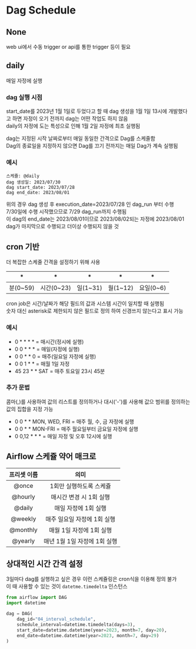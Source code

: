 # Dag Schedule
## None
web ui에서 수동 trigger or api를 통한 trigger 등이 필요

## daily
매일 자정에 실행

### dag 실행 시점  
start_date를 2023년 1월 1일로 두었다고 할 때 dag 생성을 1월 1일 13시에 개발했다고 하면 자정이 오기 전까지 dag는 어떤 작업도 하지 않음   
daily의 자정에 도는 특성으로 인해 1월 2일 자정에 최초 실행됨  

dag는 지정된 시작 날짜로부터 매일 동일한 간격으로 Dag를 스케줄함  
Dag의 종료일을 지정하지 않으면 Dag를 끄기 전까지는 매일 Dag가 계속 실행됨  

### 예시
```
스케쥴: @daily  
dag 생성일: 2023/07/30    
dag start_date: 2023/07/28  
dag end_date: 2023/08/01  
```

위의 경우 dag 생성 후 execution_date=2023/07/28 인 dag_run 부터 수행  
7/30일에 수행 시작했으므로 7/29 dag_run까지 수행됨  
이 dag의 end_date는 2023/08/01이므로 2023/08/02되는 자정에 2023/08/01 dag가 마지막으로 수행되고 더이상 수행되지 않을 것  

## cron 기반
더 복잡한 스케줄 간격을 설정하기 위해 사용  

|\*|\*|\*|\*|\*|
|:-------:|:------:|:------:|:-----:|:--------:|
| 분(0~59) |시간(0~23)|일(1~31)|월(1~12)| 요일(0~6)|

cron job은 시간/날짜가 해당 필드의 값과 시스템 시간이 일치할 때 실행됨  
숫자 대신 asterisk로 제한되지 않은 필드로 정의 하여 신경쓰지 않는다고 표시 가능  

### 예시  
- 0 * * * * = 매시간(정시에 실행)
- 0 0 * * * = 매일(자정에 실행)
- 0 0 * * 0 = 매주(일요일 자정에 실행)
- 0 0 1 * * = 매월 1일 자정
- 45 23 * * SAT = 매주 토요일 23시 45분

### 추가 문법  
콤마(,)를 사용하여 값의 리스트를 정의하거나 대시('-')를 사용해 값으 범위를 정의하는 값의 집합을 지정 가능  
- 0 0 * * MON, WED, FRI = 매주 월, 수, 금 자정에 실행
- 0 0 * * MON-FRI = 매주 월요일부터 금요일 자정에 실행  
- 0 0,12 * * * = 매일 자정 및 오후 12시에 실행  

## Airflow 스케쥴 약어 매크로  
|  프리셋 이름  |          의미        |
|:--------:|:------------------:|
|  @once   |    1회만 실행하도록 스케쥴   |
| @hourly  |    매시간 변경 시 1회 실행  |
|  @daily  |     매일 자정에 1회 실행   |
| @weekly  |   매주 일요일 자정에 1회 실행 |
| @monthly |   매월 1일 자정에 1회 실행  |
| @yearly  | 매년 1월 1일 자정에 1회 실행 |


## 상대적인 시간 간격 설정  
3일마다 dag를 실행하고 싶은 경우 이런 스케쥴링은 cron식을 이용해 정의 불가  
이 때 사용할 수 있는 것이 `datetme.timedelta` 인스턴스  

```python
from airflow import DAG
import datetime

dag = DAG(
    dag_id="04_interval_schedule",
    schedule_interval=datetime.timedelta(days=3),
    start_date=datetime.datetime(year=2023, month=7, day=20),
    end_date=datetime.datetime(year=2023, month=7, day=29)
)
```
